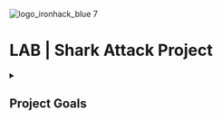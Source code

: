 ![logo_ironhack_blue 7](https://user-images.githubusercontent.com/23629340/40541063-a07a0a8a-601a-11e8-91b5-2f13e4e6b441.png)

# LAB | Shark Attack Project
<details>
  <summary>
   <h2>Project Goals</h2>
  </summary>

- GSAF5.xls
our dataset to get analyzed and prepare a presentation accordingly.

- Shark_Attacks_Final.ipynb
notebook file including codes for analyzing data using python_pandas

- Shark_Attacks_Analysis_Presentation.pdf
presentation file after data was analyzed
